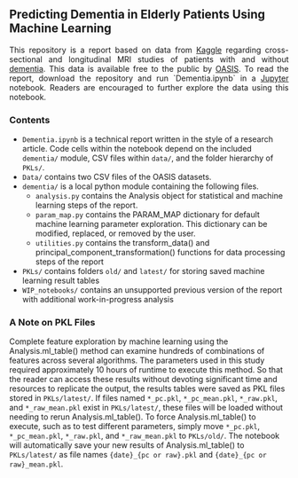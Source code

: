 ## Predicting Dementia in Elderly Patients Using Machine Learning
<p style='text-align: justify'>This repository is a report based on data from <a href="https://www.kaggle.com/jboysen/mri-and-alzheimers">Kaggle</a> regarding cross-sectional and longitudinal MRI studies of patients with and without <a href="https://wikipedia.org/wiki/dementia">dementia</a>. This data is available free to the public by <a href="https://oasis-brains.org">OASIS</a>. To read the report, download the repository and run `Dementia.ipynb` in a <a href="https://jupyter.org">Jupyter</a> notebook. Readers are encouraged to further explore the data using this notebook.</p>

### Contents
* `Dementia.ipynb` is a technical report written in the style of a research article. Code cells within
the notebook depend on the included `dementia/` module, CSV files within `data/`, and the folder hierarchy
 of `PKLs/`.
* `Data/` contains two CSV files of the OASIS datasets.
* `dementia/` is a local python module containing the following files.
    *  `analysis.py` contains the Analysis object for statistical and machine learning steps of the report.
    * `param_map.py` contains the PARAM_MAP dictionary for default machine learning parameter exploration.
    This dictionary can be modified, replaced, or removed by the user.
    * `utilities.py` contains the transform_data() and principal_component_transformation() functions for data
    processing steps of the report
* `PKLs/` contains folders `old/` and `latest/` for storing saved machine learning result tables
* `WIP_notebooks/` contains an unsupported previous version of the report with additional work-in-progress 
analysis

### A Note on PKL Files
Complete feature exploration by machine learning using the Analysis.ml_table() method can examine hundreds of 
combinations of features across several algorithms. The parameters used in this study required approximately 10 hours 
of runtime to execute this method. So that the reader can access these results without devoting significant time and 
resources to replicate the output, the results tables were saved as PKL files stored in `PKLs/latest/`. If files named 
`*_pc.pkl`, `*_pc_mean.pkl`, `*_raw.pkl`, and `*_raw_mean.pkl` exist in `PKLs/latest/`, these files will be loaded 
without needing to rerun Analysis.ml_table(). To force Analysis.ml_table() to execute, such as to test different 
parameters, simply move `*_pc.pkl`, `*_pc_mean.pkl`, `*_raw.pkl`, and `*_raw_mean.pkl` to `PKLs/old/`. The notebook will 
automatically save your new results of Analysis.ml_table() to `PKLs/latest/` as file names `{date}_{pc or raw}.pkl` and 
`{date}_{pc or raw}_mean.pkl`.
